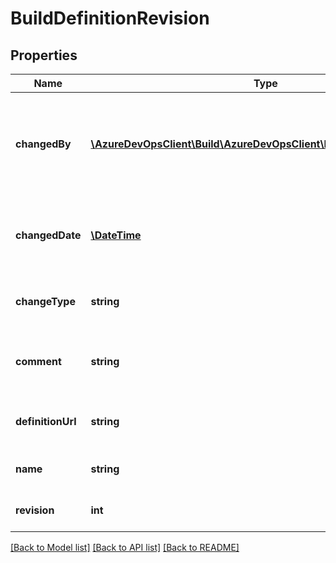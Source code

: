 # BuildDefinitionRevision

## Properties
Name | Type | Description | Notes
------------ | ------------- | ------------- | -------------
**changedBy** | [**\AzureDevOpsClient\Build\AzureDevOpsClient\Build\Model\IdentityRef**](IdentityRef.md) | The identity of the person or process that changed the definition. | [optional] 
**changedDate** | [**\DateTime**](\DateTime.md) | The date and time that the definition was changed. | [optional] 
**changeType** | **string** | The change type (add, edit, delete). | [optional] 
**comment** | **string** | The comment associated with the change. | [optional] 
**definitionUrl** | **string** | A link to the definition at this revision. | [optional] 
**name** | **string** | The name of the definition. | [optional] 
**revision** | **int** | The revision number. | [optional] 

[[Back to Model list]](../README.md#documentation-for-models) [[Back to API list]](../README.md#documentation-for-api-endpoints) [[Back to README]](../README.md)


